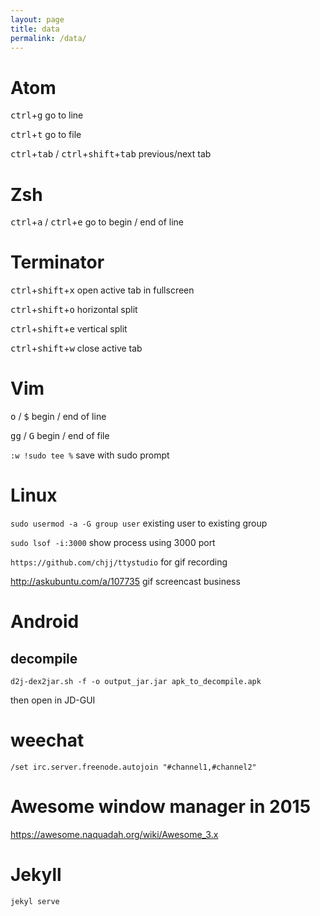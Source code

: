 ```yaml
---
layout: page
title: data
permalink: /data/
---
```


# Atom

<kbd>ctrl</kbd>+<kbd>g</kbd> go to line

<kbd>ctrl</kbd>+<kbd>t</kbd> go to file

<kbd>ctrl</kbd>+<kbd>tab</kbd> / <kbd>ctrl</kbd>+<kbd>shift</kbd>+<kbd>tab</kbd> previous/next tab

# Zsh

<kbd>ctrl</kbd>+<kbd>a</kbd> / <kbd>ctrl</kbd>+<kbd>e</kbd> go to begin / end of line

# Terminator

<kbd>ctrl</kbd>+<kbd>shift</kbd>+<kbd>x</kbd> open active tab in fullscreen

<kbd>ctrl</kbd>+<kbd>shift</kbd>+<kbd>o</kbd> horizontal split

<kbd>ctrl</kbd>+<kbd>shift</kbd>+<kbd>e</kbd> vertical split

<kbd>ctrl</kbd>+<kbd>shift</kbd>+<kbd>w</kbd> close active tab

# Vim

<kbd>o</kbd> / <kbd>$</kbd> begin / end of line

<kbd>gg</kbd> / <kbd>G</kbd> begin / end of file

`:w !sudo tee %` save with sudo prompt

# Linux

`sudo usermod -a -G group user` existing user to existing group

`sudo lsof -i:3000` show process using 3000 port

`https://github.com/chjj/ttystudio` for gif recording

http://askubuntu.com/a/107735 gif screencast business

# Android

## decompile

`d2j-dex2jar.sh -f -o output_jar.jar apk_to_decompile.apk`

then open in JD-GUI

# weechat

`/set irc.server.freenode.autojoin "#channel1,#channel2"`

# Awesome window manager in 2015

https://awesome.naquadah.org/wiki/Awesome_3.x

# Jekyll

`jekyl serve`
